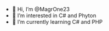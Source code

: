 - 👋 Hi, I’m @MagrOne23
- 👀 I’m interested in C# and Phyton
- 🌱 I’m currently learning C# and PHP


<!---
MagrOne23/MagrOne23 is a ✨ special ✨ repository because its `README.md` (this file) appears on your GitHub profile.
You can click the Preview link to take a look at your changes.
--->

